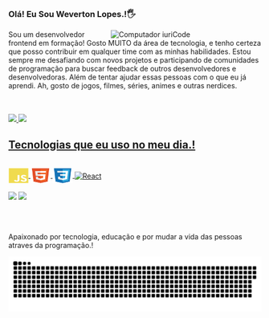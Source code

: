 ### Olá! Eu Sou Weverton Lopes.!🖐️
<img src="https://raw.githubusercontent.com/birobirobiro/birobirobiro/master/animation_500_kv8i962g.gif"  min-width="300px" max-width="300px" width="300px" align="right" alt="Computador iuriCode">
<div>
  <p text-align="centro">
 Sou um desenvolvedor frontend em formação! Gosto MUITO da área de tecnologia, e tenho certeza que posso contribuir em qualquer time com as minhas habilidades. Estou sempre me desafiando com novos projetos e participando de comunidades de programação para buscar feedback de outros desenvolvedores e desenvolvedoras. Além de tentar ajudar essas pessoas com o que eu já aprendi. Ah, gosto de jogos, filmes, séries, animes e outras nerdices.
  <p>
</div>
<div>
 <br><br>
  <a href="https://github.com/tomlows">
  <img height="180em" src="https://github-readme-stats.vercel.app/api?username=tomlows&show_icons=true&theme=tokyonight&include_all_commits=true&count_private=true"/>
  <img height="180em" src="https://github-readme-stats.vercel.app/api/top-langs/?username=tomlows&layout=compact&langs_count=6&theme=tokyonight"/>
</div>
  
  ## Tecnologias que eu uso no meu dia.!
  
<div style="display: inline_block"><br>
  <img align="center" alt="Js" height="30" width="40" src="https://raw.githubusercontent.com/devicons/devicon/master/icons/javascript/javascript-plain.svg">
  <img align="center" alt="HTML" height="30" width="40" src="https://raw.githubusercontent.com/devicons/devicon/master/icons/html5/html5-original.svg">
  <img align="center" alt="CSS" height="30" width="40" src="https://raw.githubusercontent.com/devicons/devicon/master/icons/css3/css3-original.svg">
 <img align="center" alt="React" height="30" <img src="https://cdn.jsdelivr.net/gh/devicons/devicon/icons/react/react-original.svg"/>
</div>
 
 <br>
 
 
<div> 
  <a href="https://instagram.com/tomlows" target="_blank"><img src="https://img.shields.io/badge/-Instagram-%23E4405F?style=for-the-badge&logo=instagram&logoColor=white" target="_blank"></a>
  <a href="https://www.linkedin.com/in/weverton-lopes-b748201a9/" target="_blank"><img src="https://img.shields.io/badge/-LinkedIn-%230077B5?style=for-the-badge&logo=linkedin&logoColor=white" target="_blank"></a> 
  
  <br><br>
  
  Apaixonado por tecnologia, educação e por mudar a vida das pessoas atraves da programação.!
  
 
  ![Snake animation](https://github.com/tomlows/tomlows/blob/output/github-contribution-grid-snake.svg)

</div>
